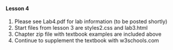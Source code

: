 #### Lesson 4
1. Please see Lab4.pdf for lab information (to be posted shortly)
3. Start files from lesson 3 are styles2.css and lab3.html
4. Chapter zip file with textbook examples are included above
5. Continue to supplement the textbook with w3schools.com
